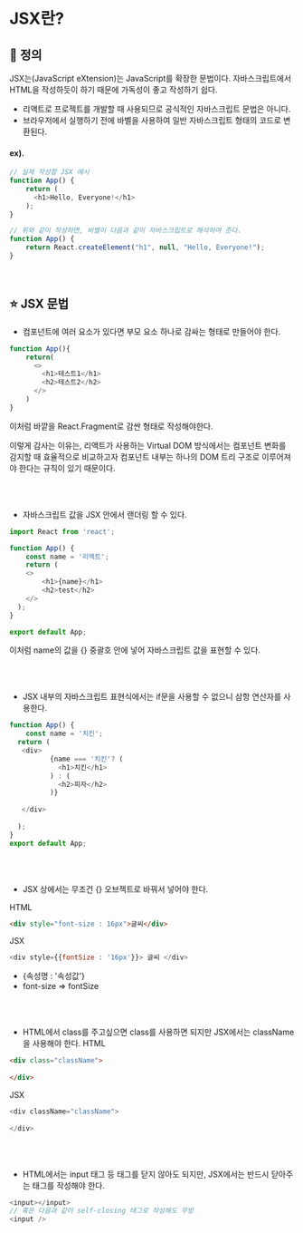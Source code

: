 # JSX란?

## :page_with_curl: 정의
JSX는(JavaScript eXtension)는 JavaScript를 확장한 문법이다. 자바스크립트에서 HTML을 작성하듯이 하기 때문에 가독성이 좋고 작성하기 쉽다.
- 리액트로 프로젝트를 개발할 때 사용되므로 공식적인 자바스크립트 문법은 아니다.
- 브라우저에서 실행하기 전에 바벨을 사용하여 일반 자바스크립트 형태의 코드로 변환된다.

#### ex).
```JavaScript
// 실제 작성할 JSX 예시
function App() {
	return (
      <h1>Hello, Everyone!</h1>
    );
}

// 위와 같이 작성하면, 바벨이 다음과 같이 자바스크립트로 해석하여 준다.
function App() {
	return React.createElement("h1", null, "Hello, Everyone!");
}
```

<br>

## :star: JSX 문법
- 컴포넌트에 여러 요소가 있다면 부모 요소 하나로 감싸는 형태로 만들어야 한다.
```JavaScript
function App(){
    return(
      <>
        <h1>테스트1</h1>
        <h2>테스트2</h2>
      </>
    )
}
```

이처럼 바깥을 React.Fragment로 감싼 형태로 작성해야한다.

이렇게 감사는 이유는, 리액트가 사용하는 Virtual DOM 방식에서는 컴포넌트 변화를 감지할 때 효율적으로 비교하고자 컴포넌트 내부는 하나의 DOM 트리 구조로 이루어져야 한다는 규칙이 있기 때문이다. 

<br><br>

- 자바스크립트 값을 JSX 안에서 랜더링 할 수 있다.
```JavaScript
import React from 'react';

function App() {
	const name = '리액트';
    return (
    <>
    	<h1>{name}</h1>
        <h2>test</h2>
    </>
  );
}

export default App;
```
이처럼 name의 값을 {} 중괄호 안에 넣어 자바스크립트 값을 표현할 수 있다.

<br><br>

- JSX 내부의 자바스크립트 표현식에서는 if문을 사용할 수 없으니 삼항 연산자를 사용한다.
```JavaScript
function App() {
    const name = '치킨';
  return (
   <div>
          {name === '치킨'? (
          	<h1>치킨</h1>
          ) : (
          	<h2>피자</h2>
          )}
      
   </div>
      
  );
}
export default App;
```

<br><br>

- JSX 상에서는 무조건 {} 오브젝트로 바꿔서 넣어야 한다.

HTML
```html
<div style="font-size : 16px">글씨</div>
```

JSX
```JavaScript
<div style={{fontSize : '16px'}}> 글씨 </div>
```
- {속성명 : '속성값'}
- font-size => fontSize

<br><br>

- HTML에서 class를 주고싶으면 class를 사용하면 되지만 JSX에서는 className을 사용해야 한다.
HTML
```html
<div class="className">
    
</div>
```

JSX
```JavaScript
<div className="className">
    
</div>
```

<br><br>

- HTML에서는 input 태그 등 태그를 닫지 않아도 되지만, JSX에서는 반드시 닫아주는 태그를 작성해야 한다.
```JavaScript
<input></input>
// 혹은 다음과 같이 self-closing 태그로 작성해도 무방
<input />
```
